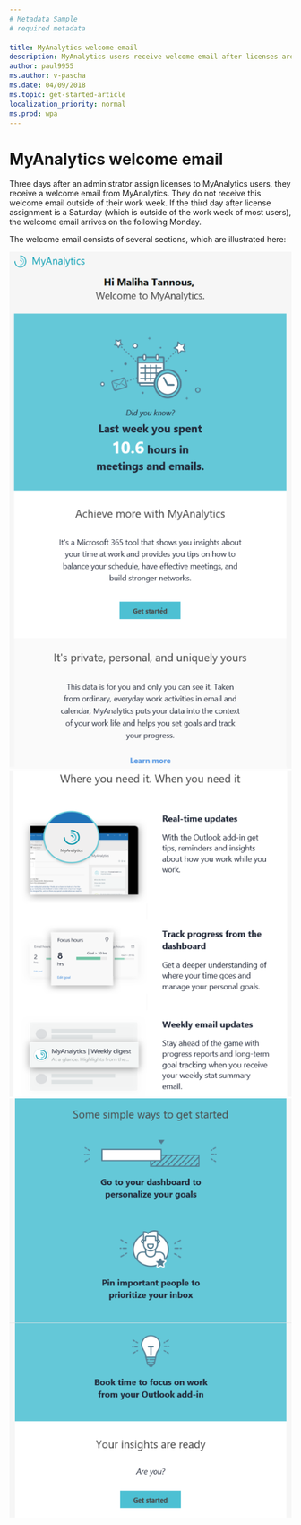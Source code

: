 ```yaml
---
# Metadata Sample
# required metadata

title: MyAnalytics welcome email
description: MyAnalytics users receive welcome email after licenses are assigned to them. 
author: paul9955
ms.author: v-pascha
ms.date: 04/09/2018
ms.topic: get-started-article
localization_priority: normal 
ms.prod: wpa
---
```


# MyAnalytics welcome email

Three days after an administrator assign licenses to MyAnalytics users, they receive a welcome email from MyAnalytics. They do not receive this welcome email outside of their work week. If the third day after license assignment is a Saturday (which is outside of the work week of most users), the welcome email arrives on the following Monday. 

The welcome email consists of several sections, which are illustrated here:

<img src="../../Images/MyA-welcome-email_01.png" alt="Top sections of MyAnalytics welcome email">

<img src="../../Images/MyA-welcome-email_02.png" alt="Middle sections of MyAnalytics welcome email">

<img src="../../Images/MyA-welcome-email_03.png" alt="Bottom sections of MyAnalytics welcome email">

